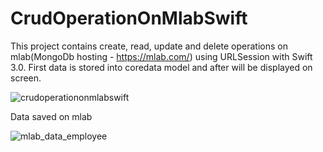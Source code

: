 # CrudOperationOnMlabSwift

This project contains create, read, update and delete operations on mlab(MongoDb hosting - https://mlab.com/) using URLSession with Swift 3.0.
First data is stored into coredata model and after will be displayed on screen. 

![crudoperationonmlabswift](https://cloud.githubusercontent.com/assets/14101763/23835687/318a4b44-0742-11e7-9c77-9943f3c90d93.gif)


Data saved on mlab

![mlab_data_employee](https://cloud.githubusercontent.com/assets/14101763/23835827/555d735a-0744-11e7-9dac-832308f2768a.png)

